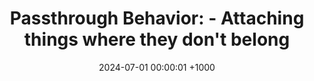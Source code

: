 ---
layout: post
title:  "Passthrough Behavior: - Attaching things where they don't belong"
date:   2024-07-01 00:00:01 +1000
image:  /images/parallax-collection.png
tags:   mobile maui ui
categories: [.NET, Mobile, UI, UX]
---